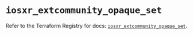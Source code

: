 # `iosxr_extcommunity_opaque_set`

Refer to the Terraform Registry for docs: [`iosxr_extcommunity_opaque_set`](https://registry.terraform.io/providers/ciscodevnet/iosxr/0.6.0/docs/resources/extcommunity_opaque_set).
